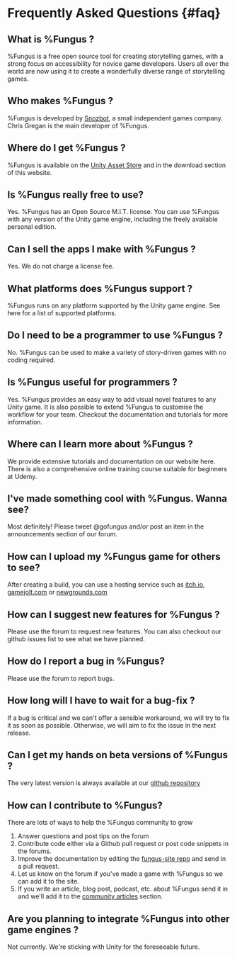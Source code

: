 # Frequently Asked Questions {#faq}

## What is %Fungus ?
%Fungus is a free open source tool for creating storytelling games, with a strong focus on accessibility for novice game developers. Users all over the world are now using it to create a wonderfully diverse range of storytelling games.

## Who makes %Fungus ?
%Fungus is developed by [Snozbot](http://snozbot.com), a small independent games company. Chris Gregan is the main developer of %Fungus.

## Where do I get %Fungus ?
%Fungus is available on the [Unity Asset Store](http://u3d.as/f0T) and in the download section of this website.

## Is %Fungus really free to use?
Yes. %Fungus has an Open Source M.I.T. license. You can use %Fungus with any version of the Unity game engine, including the freely available personal edition.

## Can I sell the apps I make with %Fungus ?
Yes. We do not charge a license fee.

## What platforms does %Fungus support ?
%Fungus runs on any platform supported by the Unity game engine. See here for a list of supported platforms.

## Do I need to be a programmer to use %Fungus ?
No. %Fungus can be used to make a variety of story-driven games with no coding required.

## Is %Fungus useful for programmers ?
Yes. %Fungus provides an easy way to add visual novel features to any Unity game. It is also possible to extend %Fungus to customise the workflow for your team. Checkout the documentation and tutorials for more information.

## Where can I learn more about %Fungus ?
We provide extensive tutorials and documentation on our website here. There is also a comprehensive online training course suitable for beginners at Udemy.

## I've made something cool with %Fungus. Wanna see?
Most definitely! Please tweet @gofungus and/or post an item in the announcements section of our forum.

## How can I upload my %Fungus game for others to see?
After creating a build, you can use a hosting service such as [itch.io](http://itch.io), [gamejolt.com](http://gamejolt.com) or [newgrounds.com](http://newgrounds.com)

## How can I suggest new features for %Fungus ?
Please use the forum to request new features. You can also checkout our github issues list to see what we have planned.

## How do I report a bug in %Fungus?
Please use the forum to report bugs.

## How long will I have to wait for a bug-fix ?
If a bug is critical and we can't offer a sensible workaround, we will try to fix it as soon as possible. Otherwise, we will aim to fix the issue in the next release.

## Can I get my hands on beta versions of %Fungus ?
The very latest version is always available at our [github repository](https://github.com/snozbot/fungus)

## How can I contribute to %Fungus?
There are lots of ways to help the %Fungus community to grow

1. Answer questions and post tips on the forum
2. Contribute code either via a Github pull request or post code snippets in the forums.
3. Improve the documentation by editing the [fungus-site repo](https://github.com/snozbot/fungus-site) and send in a pull request.
4. Let us know on the forum if you've made a game with %Fungus so we can add it to the site.
5. If you write an article, blog post, podcast, etc. about %Fungus send it in and we'll add it to the [community articles](../articles/index.md) section.

## Are you planning to integrate %Fungus into other game engines ?
Not currently. We're sticking with Unity for the foreseeable future.
